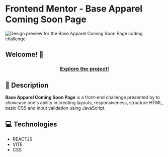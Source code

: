 # Frontend Mentor - Base Apparel Coming Soon Page

![Design preview for the Base Apparel Coming Soon Page coding challenge](./design/desktop-preview.jpg)

## Welcome! 👋

<div align="center">
  <h3><a href="https://michelesilva20.github.io/base-apparel-coming-soon-page/" target="_blank">Explore the project!</a></h3>
</div>

<div>
    <h2>📖 Description</h2>
    <p><strong>Base Apparel Coming Soon Page</strong> is a front-end challenge presented by <a href="https://www.frontendmentor.io/" target="_blank"></a> to showcase one's ability in creating layouts, responsiveness, structure HTML, basic CSS and input validation using JavaScript.</p>

</div>

<div>
  <h2>💻 Technologies</h2>
  <ul>
    <li>REACTJS</li>
    <li>VITE</li>
    <li>CSS</li>
  </ul>
</div>